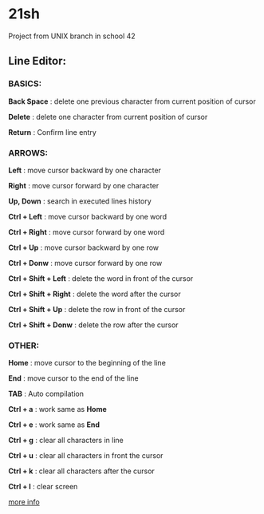 # 21sh
Project from UNIX branch in school 42

## Line Editor:

### BASICS:

**Back Space**	: delete one previous character from current position of cursor

**Delete**		: delete one character from current position of cursor

**Return**		: Confirm line entry

### ARROWS:

**Left**		: move cursor backward by one character

**Right**		: move cursor forward by one character

**Up, Down**	: search in executed lines history

**Ctrl + Left**		: move cursor backward by one word

**Ctrl + Right**	: move cursor forward by one word

**Ctrl + Up**		: move cursor backward by one row

**Ctrl + Donw**		: move cursor forward by one row

**Ctrl + Shift + Left**		: delete the word in front of the cursor

**Ctrl + Shift + Right**	: delete the word after the cursor

**Ctrl + Shift + Up**		: delete the row in front of the cursor

**Ctrl + Shift + Donw**		: delete the row after the cursor

### OTHER:

**Home**		: move cursor to the beginning of the line

**End**			: move cursor to the end of the line

**TAB**			: Auto compilation

**Ctrl + a**	: work same as **Home**

**Ctrl + e**	: work same as **End**

**Ctrl + g**	: clear all characters in line

**Ctrl + u**	: clear all characters in front the cursor

**Ctrl + k**	: clear all characters after the cursor

**Ctrl + l**	: clear screen


[more info](https://github.com/prippa/21sh/blob/master/21sh.en.pdf)
